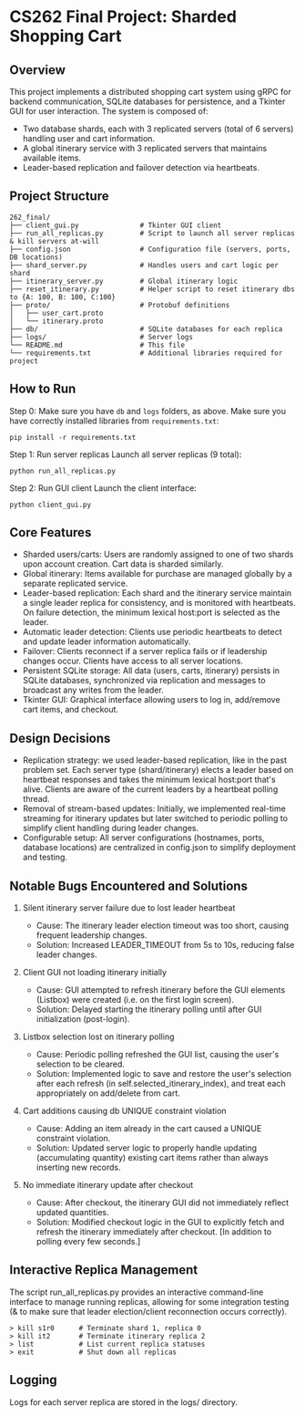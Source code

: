 # CS262 Final Project: Sharded Shopping Cart

## Overview

This project implements a distributed shopping cart system using gRPC for backend communication, SQLite databases for persistence, and a Tkinter GUI for user interaction. The system is composed of:

- Two database shards, each with 3 replicated servers (total of 6 servers) handling user and cart information.
- A global itinerary service with 3 replicated servers that maintains available items.
- Leader-based replication and failover detection via heartbeats.

## Project Structure

```[markdown]
262_final/
├── client_gui.py               # Tkinter GUI client
├── run_all_replicas.py         # Script to launch all server replicas & kill servers at-will
├── config.json                 # Configuration file (servers, ports, DB locations)
├── shard_server.py             # Handles users and cart logic per shard
├── itinerary_server.py         # Global itinerary logic
├── reset_itinerary.py          # Helper script to reset itinerary dbs to {A: 100, B: 100, C:100}
├── proto/                      # Protobuf definitions
│   ├── user_cart.proto
│   └── itinerary.proto
├── db/                         # SQLite databases for each replica
├── logs/                       # Server logs
└── README.md                   # This file
└── requirements.txt            # Additional libraries required for project
```

## How to Run

Step 0: Make sure you have `db` and `logs` folders, as above. Make sure you have correctly installed libraries from `requirements.txt`:

```[bash]
pip install -r requirements.txt
```

Step 1: Run server replicas
Launch all server replicas (9 total):

```[bash]
python run_all_replicas.py
```

Step 2: Run GUI client
Launch the client interface:

```[bash]
python client_gui.py
```

## Core Features

- Sharded users/carts: Users are randomly assigned to one of two shards upon account creation. Cart data is sharded similarly.
- Global itinerary: Items available for purchase are managed globally by a separate replicated service.
- Leader-based replication: Each shard and the itinerary service maintain a single leader replica for consistency, and is monitored with heartbeats. On failure detection, the minimum lexical host:port is selected as the leader.
- Automatic leader detection: Clients use periodic heartbeats to detect and update leader information automatically.
- Failover: Clients reconnect if a server replica fails or if leadership changes occur. Clients have access to all server locations.
- Persistent SQLite storage: All data (users, carts, itinerary) persists in SQLite databases, synchronized via replication and messages to broadcast any writes from the leader.
- Tkinter GUI: Graphical interface allowing users to log in, add/remove cart items, and checkout.

## Design Decisions

- Replication strategy: we used leader-based replication, like in the past problem set. Each server type (shard/itinerary) elects a leader based on heartbeat responses and takes the minimum lexical host:port that's alive. Clients are aware of the current leaders by a heartbeat polling thread.
- Removal of stream-based updates: Initially, we implemented real-time streaming for itinerary updates but later switched to periodic polling to simplify client handling during leader changes.
- Configurable setup: All server configurations (hostnames, ports, database locations) are centralized in config.json to simplify deployment and testing.

## Notable Bugs Encountered and Solutions

1. Silent itinerary server failure due to lost leader heartbeat

    - Cause: The itinerary leader election timeout was too short, causing frequent leadership changes.
    - Solution: Increased LEADER_TIMEOUT from 5s to 10s, reducing false leader changes.

2. Client GUI not loading itinerary initially

    - Cause: GUI attempted to refresh itinerary before the GUI elements (Listbox) were created (i.e. on the first login screen).
    - Solution: Delayed starting the itinerary polling until after GUI initialization (post-login).

3. Listbox selection lost on itinerary polling

    - Cause: Periodic polling refreshed the GUI list, causing the user's selection to be cleared.
    - Solution: Implemented logic to save and restore the user's selection after each refresh (in self.selected_itinerary_index), and treat each appropriately on add/delete from cart.

4. Cart additions causing db UNIQUE constraint violation

    - Cause: Adding an item already in the cart caused a UNIQUE constraint violation.
    - Solution: Updated server logic to properly handle updating (accumulating quantity) existing cart items rather than always inserting new records.

5. No immediate itinerary update after checkout

    - Cause: After checkout, the itinerary GUI did not immediately reflect updated quantities.
    - Solution: Modified checkout logic in the GUI to explicitly fetch and refresh the itinerary immediately after checkout. [In addition to polling every few seconds.]

## Interactive Replica Management

The script run_all_replicas.py provides an interactive command-line interface to manage running replicas, allowing for some integration testing (& to make sure that leader election/client reconnection occurs correctly).

```[bash]
> kill s1r0      # Terminate shard 1, replica 0
> kill it2       # Terminate itinerary replica 2
> list           # List current replica statuses
> exit           # Shut down all replicas
```

## Logging

Logs for each server replica are stored in the logs/ directory.

